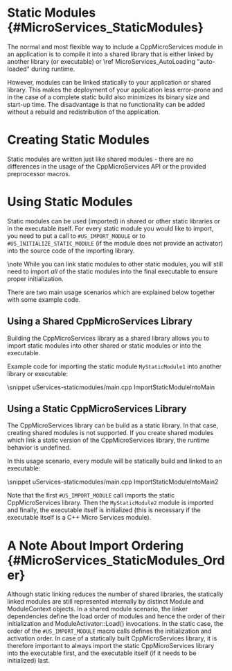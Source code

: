 Static Modules    {#MicroServices_StaticModules}
==============

The normal and most flexible way to include a CppMicroServices module in an application is to compile
it into a shared library that is either linked by another library (or executable) or
\ref MicroServices_AutoLoading "auto-loaded" during runtime.

However, modules can be linked statically to your application or shared library. This makes the deployment
of your application less error-prone and in the case of a complete static build also minimizes its binary
size and start-up time. The disadvantage is that no functionality can be added without a rebuild and
redistribution of the application.

# Creating Static Modules

Static modules are written just like shared modules - there are no differences in the usage of the
CppMicroServices API or the provided preprocessor macros.

# Using Static Modules

Static modules can be used (imported) in shared or other static libraries or in the executable itself.
For every static module you would like to import, you need to put a call to `#US_IMPORT_MODULE` or
to `#US_INITIALIZE_STATIC_MODULE` (if the module does not provide an activator) into the
source code of the importing library.

\note While you can link static modules to other static modules, you will still need to
import *all* of the static modules into the final executable to ensure proper initialization.

There are two main usage scenarios which are explained below together with some example code.

## Using a Shared CppMicroServices Library

Building the CppMicroServices library as a shared library allows you to import static modules into other
shared or static modules or into the executable.

Example code for importing the static module `MyStaticModule1` into another library
or executable:

\snippet uServices-staticmodules/main.cpp ImportStaticModuleIntoMain

## Using a Static CppMicroServices Library

The CppMicroServices library can be build as a static library. In that case, creating shared
modules is not supported. If you create shared modules which link a static version of the
CppMicroServices library, the runtime behavior is undefined.

In this usage scenario, every module will be statically build and linked to an executable:

\snippet uServices-staticmodules/main.cpp ImportStaticModuleIntoMain2

Note that the first `#US_IMPORT_MODULE` call imports the static CppMicroServices library.
Then the `MyStaticModule2` module is imported and finally, the
executable itself is initialized (this is necessary if the executable itself is
a C++ Micro Services module).

# A Note About Import Ordering    {#MicroServices_StaticModules_Order}

Although static linking reduces the number of shared libraries, the statically
linked modules are still represented internally by distinct Module and ModuleContext
objects. In a shared module scenario, the linker dependencies define the load order
of modules and hence the order of their initialization and ModuleActivator::Load()
invocations. In the static case, the order of the `#US_IMPORT_MODULE` macro calls
defines the initialization and activation order. In case of a statically built
CppMicroServices library, it is therefore important to always import the static
CppMicroServices library into the executable first, and the executable itself
(if it needs to be initialized) last.
